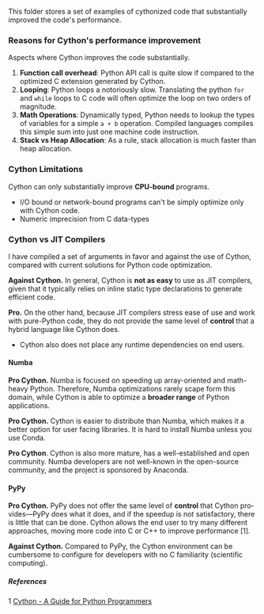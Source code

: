 This folder stores a set of examples of cythonized code that substantially improved the code's performance.

### Reasons for Cython's performance improvement

Aspects where Cython improves the code substantially.

1. **Function call overhead**: Python API call is quite slow if compared to the optimized C extension generated by Cython.
2. **Looping**: Python loops a notoriously slow. Translating the python `for` and `while` loops to C code will often optimize the loop on two orders of magnitude.
3. **Math Operations**: Dynamically typed, Python needs to lookup the types of variables for a simple `a + b` operation. Compiled languages compiles this simple sum into just one machine code instruction. 
4. **Stack vs Heap Allocation**: As a rule, stack allocation is much faster than heap allocation. 



### Cython Limitations

Cython can only substantially improve **CPU-bound** programs.

* I/O bound or network-bound programs can't be simply optimize only with Cython code.
* Numeric imprecision from C data-types



### Cython vs JIT Compilers

I have compiled a set of arguments in favor and against the use of Cython, compared with current solutions for Python code optimization.

**Against Cython.** In general, Cython is **not as easy** to use as JIT compilers, given that it typically relies on inline static type declarations to generate efficient code.

**Pro.** On the other hand, because JIT compilers stress ease of use and work with pure-Python code, they do not provide the same level of **control** that a hybrid language like Cython does. 

- Cython also does not place any runtime dependencies on end users. 



#### Numba

**Pro Cython.** Numba is focused on speeding up array-oriented and math-heavy Python. Therefore, Numba optimizations rarely scape form this domain, while Cython is able to optimize a **broader range** of Python applications.

**Pro Cython.** Cython is easier to distribute than Numba, which makes it a better option for user facing libraries. It is hard to install Numba unless you use Conda. 

**Pro Cython**. Cython is also more mature, has a  well-established and open community. Numba developers are not well-known in the open-source community, and the project is sponsored by Anaconda.

#### PyPy

**Pro Cython.** PyPy does not offer the same level of **control** that Cython pro‐ vides—PyPy does what it does, and if the speedup is not satisfactory, there is little that can be done. Cython allows the end user to try many different approaches, moving more code into C or C++ to improve performance [1].

**Against Cython.** Compared to PyPy, the Cython environment can be cumbersome to configure for developers with no C familiarity (scientific computing).





##### References

1 [Cython - A Guide for Python Programmers](http://shop.oreilly.com/product/0636920033431.do)